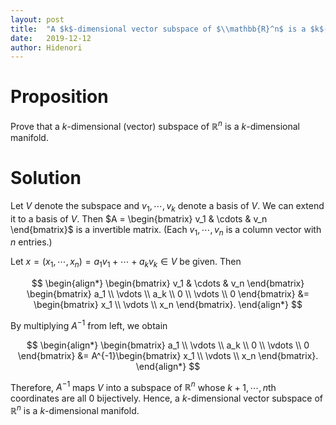 ```yaml
---
layout: post
title:  "A $k$-dimensional vector subspace of $\\mathbb{R}^n$ is a $k$-dimensional manifold"
date:   2019-12-12
author: Hidenori
---
```


# Proposition
Prove that a $k$-dimensional (vector) subspace of $\mathbb{R}^n$ is a $k$-dimensional manifold.

# Solution
Let $V$ denote the subspace and $v_1, \cdots, v_k$ denote a basis of $V$.
We can extend it to a basis of $V$.
Then $A = \begin{bmatrix} v_1 & \cdots & v_n \end{bmatrix}$ is a invertible matrix.
(Each $v_1, \cdots, v_n$ is a column vector with $n$ entries.)

Let $x = (x_1, \cdots, x_n) = a_1v_1 + \cdots + a_kv_k \in V$ be given.
Then

$$
\begin{align*}
  \begin{bmatrix} v_1 & \cdots & v_n \end{bmatrix}
  \begin{bmatrix} a_1 \\ \vdots \\ a_k \\ 0 \\ \vdots \\ 0 \end{bmatrix}
  &= \begin{bmatrix} x_1 \\ \vdots \\ x_n \end{bmatrix}.
\end{align*}
$$

By multiplying $A^{-1}$ from left, we obtain

$$
\begin{align*}
  \begin{bmatrix} a_1 \\ \vdots \\ a_k \\ 0 \\ \vdots \\ 0 \end{bmatrix}
  &= A^{-1}\begin{bmatrix} x_1 \\ \vdots \\ x_n \end{bmatrix}.
\end{align*}
$$

Therefore, $A^{-1}$ maps $V$ into a subspace of $\mathbb{R}^n$ whose $k + 1, \cdots, n$th coordinates are all 0 bijectively.
Hence, a $k$-dimensional vector subspace of $\mathbb{R}^n$ is a $k$-dimensional manifold.
